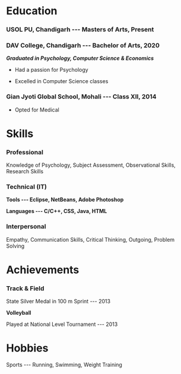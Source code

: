 # **Education**

### **USOL PU, Chandigarh --- Masters of Arts, Present**

### **DAV College, Chandigarh --- Bachelor of Arts, 2020**

_**Graduated in Psychology, Computer Science & Economics**_

- Had a passion for Psychology

- Excelled in Computer Science classes

### Gian Jyoti Global School, Mohali --- Class XII, 2014

- Opted for Medical



# **Skills**

### **Professional**

Knowledge of Psychology, Subject Assessment, Observational Skills, Research Skills

### **Technical (IT)**

**Tools --- Eclipse, NetBeans, Adobe Photoshop**

**Languages --- C/C++, CSS, Java, HTML**

### **Interpersonal**

Empathy, Communication Skills, Critical Thinking, Outgoing, Problem Solving



# **Achievements**

### **Track & Field**

State Silver Medal in 100 m Sprint --- 2013

**Volleyball**

Played at National Level Tournament --- 2013



# **Hobbies**

Sports --- Running, Swimming, Weight Training
